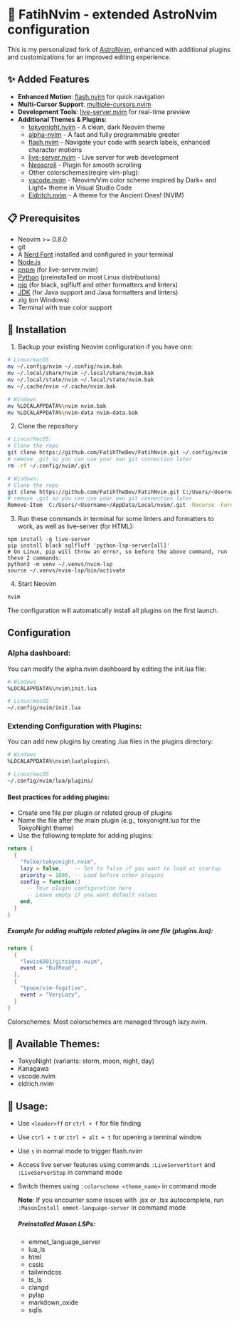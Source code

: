 # 🚀 FatihNvim - extended AstroNvim configuration

This is my personalized fork of [AstroNvim](https://astronvim.com/), enhanced with additional plugins and customizations for an improved editing experience.

## ✨ Added Features

- **Enhanced Motion**: [flash.nvim](https://github.com/folke/flash.nvim) for quick navigation
- **Multi-Cursor Support**: [multiple-cursors.nvim](https://github.com/brenton-leighton/multiple-cursors.nvim)
- **Development Tools**: [live-server.nvim](https://github.com/aurum77/live-server.nvim) for real-time preview
- **Additional Themes & Plugins**:
  - [tokyonight.nvim](https://github.com/folke/tokyonight.nvim) - A clean, dark Neovim theme
  - [alpha-nvim](https://github.com/goolord/alpha-nvim) - A fast and fully programmable greeter
  - [flash.nvim](https://github.com/folke/flash.nvim) - Navigate your code with search labels, enhanced character motions
  - [live-server.nvim](https://github.com/aurum77/live-server.nvim) - Live server for web development
  - [Neoscroll](https://github.com/karb94/neoscroll.nvim) - Plugin for smooth scrolling
  - Other colorschemes(reqire vim-plug):
  - [vscode.nvim](https://github.com/Mofiqul/vscode.nvim) - Neovim/Vim color scheme inspired by Dark+ and Light+ theme in Visual Studio Code
  - [Eldritch.nvim](https://github.com/eldritch-theme/eldritch.nvim) - A theme for the Ancient Ones! (NVIM)

## 📋 Prerequisites

- Neovim >= 0.8.0
- git
- A [Nerd Font](https://www.nerdfonts.com/font-downloads) installed and configured in your terminal
- [Node.js](https://nodejs.org/)
- [pnpm](https://pnpm.io/installation) (for live-server.nvim)
- [Python](https://www.python.org/) (preinstalled on most Linux distributions)
- [pip](https://pypi.org/project/pip/) (for black, sqlfluff and other formatters and linters)
- [JDK](https://www.oracle.com/java/technologies/downloads/) (for Java support and Java formatters and linters)
- zig (on Windows)
- Terminal with true color support


## 🚀 Installation

1. Backup your existing Neovim configuration if you have one:
```bash
# Linux/macOS
mv ~/.config/nvim ~/.config/nvim.bak
mv ~/.local/share/nvim ~/.local/share/nvim.bak
mv ~/.local/state/nvim ~/.local/state/nvim.bak
mv ~/.cache/nvim ~/.cache/nvim.bak

# Windows
mv %LOCALAPPDATA%\nvim nvim.bak
mv %LOCALAPPDATA%\nvim-data nvim-data.bak
```
2. Clone the repository
```bash
# Linux/MacOS:
# Clone the repo
git clone https://github.com/FatihTheDev/FatihNvim.git ~/.config/nvim
# remove .git so you can use your own git connection later
rm -rf ~/.config/nvim/.git

# Windows:
# Clone the repo
git clone https://github.com/FatihTheDev/FatihNvim.git C:/Users/<Username>/AppData/Local/nvim
# remove .git so you can use your own git connection later
Remove-Item  C:/Users/<Username>/AppData/Local/nvim/.git -Recurse -Force
```
3. Run these commands in terminal for some linters and formatters to work, as well as live-server (for HTML):
```
npm install -g live-server
pip install black sqlfluff 'python-lsp-server[all]'
# On Linux, pip will throw an error, so before the above command, run these 2 commands:
python3 -m venv ~/.venvs/nvim-lsp
source ~/.venvs/nvim-lsp/bin/activate
```
4. Start Neovim
```bash
nvim
```
The configuration will automatically install all plugins on the first launch.

## Configuration

### Alpha dashboard:
You can modify the alpha.nvim dashboard by editing the init.lua file:
```bash
# Windows
%LOCALAPPDATA%\nvim\init.lua

# Linux/macOS
~/.config/nvim/init.lua
```

### Extending Configuration with Plugins:
You can add new plugins by creating .lua files in the plugins directory:
```bash
# Windows
%LOCALAPPDATA%\nvim\lua\plugins\

# Linux/macOS
~/.config/nvim/lua/plugins/
```

#### Best practices for adding plugins:

- Create one file per plugin or related group of plugins
- Name the file after the main plugin (e.g., tokyonight.lua for the TokyoNight theme)
- Use the following template for adding plugins:
```lua
return {
  {
    "folke/tokyonight.nvim",
    lazy = false,    -- Set to false if you want to load at startup
    priority = 1000, -- Load before other plugins
    config = function()
      -- Your plugin configuration here
      -- Leave empty if you want default values
    end,
  }
}
```

##### Example for adding multiple related plugins in one file (plugins.lua):
```lua
return {
  {
    "lewis6991/gitsigns.nvim",
    event = "BufRead",
  },
  {
    "tpope/vim-fugitive",
    event = "VeryLazy",
  }
}
```
Colorschemes:
Most colorschemes are managed through lazy.nvim.


## 🎨 Available Themes:
- TokyoNight (variants: storm, moon, night, day)
- Kanagawa
- vscode.nvim
- eldrich.nvim

## 📝 Usage:
- Use ```<leader>ff``` or ```ctrl + f``` for file finding
- Use ```ctrl + t``` or ``ctrl + alt + t`` for opening a terminal window
- Use ``s`` in normal mode to trigger flash.nvim
- Access live server features using commands ```:LiveServerStart``` and ```:LiveServerStop``` in command mode
- Switch themes using ```:colorscheme <theme_name>``` in command mode

  **Note**: If you encounter some issues with .jsx or .tsx autocomplete, run ```:MasonInstall emmet-language-server``` in command mode
  
  ##### Preinstalled Mason LSPs:
  - emmet_language_server
  - lua_ls
  - html
  - cssls
  - tailwindcss
  - ts_ls
  - clangd
  - pylsp
  - markdown_oxide
  - sqlls 
